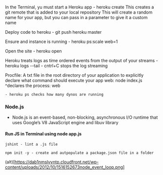 In the Terminal, yu must start a Heroku app
    - heroku create
        This creates a git remote that is added to your local repository
    This will create a random name for your app, but you can pass in a parameter to give it a custom name

Deploy code to heroku
    - git push heroku master

Ensure and instance is running
    - heroku ps:scale web=1

Open the site 
    - heroku open

Heroku treats logs as time ordered events from the output of your streams
    - heroku logs --tail
    - cntrl+C stops the log streaming

Procfile:  A txt file in the root directory of your application to explicitly declare what command should execute your app
    web: node index.js
      ^declares the process: web

    - heroku ps checks how many dynos are running

### Node.js

- Node.js is an event-based, non-blocking, asynchronous I/O runtime that uses Google’s V8 JavaScript engine and libuv library

#### Run JS in Terminal using node app.js

    jshint - lint a .js file
    
    npm init -y - create and autpopulate a package.json file in a folder

(alt)[https://dab1nmslvvntp.cloudfront.net/wp-content/uploads/2012/10/1516152673node_event_loop.png]


